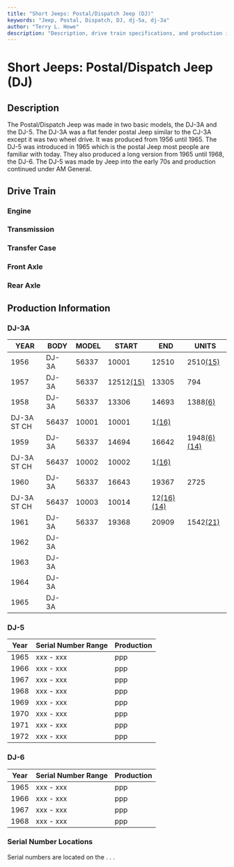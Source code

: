```yaml
---
title: "Short Jeeps: Postal/Dispatch Jeep (DJ)"
keywords: "Jeep, Postal, Dispatch, DJ, dj-5a, dj-3a"
author: "Terry L. Howe"
description: "Description, drive train specifications, and production information for the Jeep Postal/Dispatch Jeep (DJ)"
---
```

# Short Jeeps: Postal/Dispatch Jeep (DJ)

## Description

The Postal/Dispatch Jeep was made in two basic models, the DJ-3A and the DJ-5. The DJ-3A was a flat fender postal Jeep similar to the CJ-3A except it was two wheel drive. It was produced from 1956 until 1965. The DJ-5 was introduced in 1965 which is the postal Jeep most people are familiar with today. They also produced a long version from 1965 until 1968, the DJ-6. The DJ-5 was made by Jeep into the early 70s and production continued under AM General. 

## Drive Train

### Engine

### Transmission

### Transfer Case

### Front Axle

### Rear Axle

## Production Information

### DJ-3A

| YEAR        | BODY  | MODEL | START                               | END                                                            | UNITS                                                          |
|-------------|-------|-------|-------------------------------------|----------------------------------------------------------------|----------------------------------------------------------------|
| 1956        | DJ-3A | 56337 | 10001                               | 12510                                                          | 2510[(15)](/history/index.html#15)                             |
| 1957        | DJ-3A | 56337 | 12512[(15)](/history/index.html#15) | 13305                                                          | 794                                                            |
| 1958        | DJ-3A | 56337 | 13306                               | 14693                                                          | 1388[(6)](/history/index.html#6)                               |
| DJ-3A ST CH | 56437 | 10001 | 10001                               | 1[(16)](/history/index.html#16)                                |                                                                |
| 1959        | DJ-3A | 56337 | 14694                               | 16642                                                          | 1948[(6)](/history/index.html#6)[(14)](/history/index.html#14) |
| DJ-3A ST CH | 56437 | 10002 | 10002                               | 1[(16)](/history/index.html#16)                                |                                                                |
| 1960        | DJ-3A | 56337 | 16643                               | 19367                                                          | 2725                                                           |
| DJ-3A ST CH | 56437 | 10003 | 10014                               | 12[(16)](/history/index.html#16)[(14)](/history/index.html#14) |                                                                |
| 1961        | DJ-3A | 56337 | 19368                               | 20909                                                          | 1542[(21)](/history/index.html#21)                             |
| 1962        | DJ-3A |       |                                     |                                                                |                                                                |
| 1963        | DJ-3A |       |                                     |                                                                |                                                                |
| 1964        | DJ-3A |       |                                     |                                                                |                                                                |
| 1965        | DJ-3A |       |                                     |                                                                |                                                                |

### DJ-5

| Year | Serial Number Range | Production |
|------|---------------------|------------|
| 1965 | xxx - xxx           | ppp        |
| 1966 | xxx - xxx           | ppp        |
| 1967 | xxx - xxx           | ppp        |
| 1968 | xxx - xxx           | ppp        |
| 1969 | xxx - xxx           | ppp        |
| 1970 | xxx - xxx           | ppp        |
| 1971 | xxx - xxx           | ppp        |
| 1972 | xxx - xxx           | ppp        |

### DJ-6

Year | Serial Number Range  | Production  
---|---|---  
1965 | xxx - xxx | ppp  
1966 | xxx - xxx | ppp  
1967 | xxx - xxx | ppp  
1968 | xxx - xxx | ppp  
  
### Serial Number Locations

Serial numbers are located on the . . .